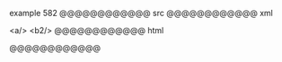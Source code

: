 example 582
@@@@@@@@@@@@ src
<a/><b2/>
@@@@@@@@@@@@ xml
<?xml version="1.0" encoding="UTF-8"?>
<!DOCTYPE document SYSTEM "CommonMark.dtd">
<document xmlns="http://commonmark.org/xml/1.0">
  <paragraph>
    <html_inline>&lt;a/&gt;</html_inline>
    <html_inline>&lt;b2/&gt;</html_inline>
  </paragraph>
</document>
@@@@@@@@@@@@ html
<p><a/><b2/></p>
@@@@@@@@@@@@
